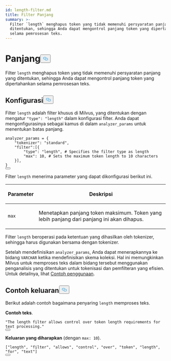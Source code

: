 ```yaml
---
id: length-filter.md
title: Filter Panjang
summary: >-
  Filter `length` menghapus token yang tidak memenuhi persyaratan panjang yang
  ditentukan, sehingga Anda dapat mengontrol panjang token yang dipertahankan
  selama pemrosesan teks.
---
```

<h1 id="Length​" class="common-anchor-header">Panjang<button data-href="#Length​" class="anchor-icon" translate="no">
      <svg translate="no"
        aria-hidden="true"
        focusable="false"
        height="20"
        version="1.1"
        viewBox="0 0 16 16"
        width="16"
      >
        <path
          fill="#0092E4"
          fill-rule="evenodd"
          d="M4 9h1v1H4c-1.5 0-3-1.69-3-3.5S2.55 3 4 3h4c1.45 0 3 1.69 3 3.5 0 1.41-.91 2.72-2 3.25V8.59c.58-.45 1-1.27 1-2.09C10 5.22 8.98 4 8 4H4c-.98 0-2 1.22-2 2.5S3 9 4 9zm9-3h-1v1h1c1 0 2 1.22 2 2.5S13.98 12 13 12H9c-.98 0-2-1.22-2-2.5 0-.83.42-1.64 1-2.09V6.25c-1.09.53-2 1.84-2 3.25C6 11.31 7.55 13 9 13h4c1.45 0 3-1.69 3-3.5S14.5 6 13 6z"
        ></path>
      </svg>
    </button></h1><p>Filter <code translate="no">length</code> menghapus token yang tidak memenuhi persyaratan panjang yang ditentukan, sehingga Anda dapat mengontrol panjang token yang dipertahankan selama pemrosesan teks.</p>
<h2 id="Configuration" class="common-anchor-header">Konfigurasi<button data-href="#Configuration" class="anchor-icon" translate="no">
      <svg translate="no"
        aria-hidden="true"
        focusable="false"
        height="20"
        version="1.1"
        viewBox="0 0 16 16"
        width="16"
      >
        <path
          fill="#0092E4"
          fill-rule="evenodd"
          d="M4 9h1v1H4c-1.5 0-3-1.69-3-3.5S2.55 3 4 3h4c1.45 0 3 1.69 3 3.5 0 1.41-.91 2.72-2 3.25V8.59c.58-.45 1-1.27 1-2.09C10 5.22 8.98 4 8 4H4c-.98 0-2 1.22-2 2.5S3 9 4 9zm9-3h-1v1h1c1 0 2 1.22 2 2.5S13.98 12 13 12H9c-.98 0-2-1.22-2-2.5 0-.83.42-1.64 1-2.09V6.25c-1.09.53-2 1.84-2 3.25C6 11.31 7.55 13 9 13h4c1.45 0 3-1.69 3-3.5S14.5 6 13 6z"
        ></path>
      </svg>
    </button></h2><p>Filter <code translate="no">length</code> adalah filter khusus di Milvus, yang ditentukan dengan mengatur <code translate="no">&quot;type&quot;: &quot;length&quot;</code> dalam konfigurasi filter. Anda dapat mengonfigurasinya sebagai kamus di dalam <code translate="no">analyzer_params</code> untuk menentukan batas panjang.</p>
<pre><code translate="no" class="language-python">analyzer_params = {​
    <span class="hljs-string">&quot;tokenizer&quot;</span>: <span class="hljs-string">&quot;standard&quot;</span>,​
    <span class="hljs-string">&quot;filter&quot;</span>:[{​
        <span class="hljs-string">&quot;type&quot;</span>: <span class="hljs-string">&quot;length&quot;</span>, <span class="hljs-comment"># Specifies the filter type as length​</span>
        <span class="hljs-string">&quot;max&quot;</span>: <span class="hljs-number">10</span>, <span class="hljs-comment"># Sets the maximum token length to 10 characters​</span>
    }],​
}​
<button class="copy-code-btn"></button></code></pre>
<p>Filter <code translate="no">length</code> menerima parameter yang dapat dikonfigurasi berikut ini.</p>
<table data-block-token="A4b8dsBito2lFHxJ9dxck6M5nJv"><thead><tr><th data-block-token="JXZbdUMSyoJb5ZxhdLGcxGE2nEh" colspan="1" rowspan="1"><p data-block-token="Id41dwlZjoLnGCxWpKJcDg0Hnyf">Parameter</p>
</th><th data-block-token="MvZqdxMSxowjEBxCQNzcxS8TnVd" colspan="1" rowspan="1"><p data-block-token="OsHjdVSvKodZ5Ox3U1KcXbYQnBc">Deskripsi</p>
</th></tr></thead><tbody><tr><td data-block-token="ZuZEdNiHIotOFTx3m9QcTPnWnle" colspan="1" rowspan="1"><p data-block-token="Dszdd3IDdowj5bxJyJhcP19tnng"><code translate="no">max</code></p>
</td><td data-block-token="Fx30ddBWYoyRhmxK34Kcgn1Ynjb" colspan="1" rowspan="1"><p data-block-token="MizvdmrQ2oycDjxNYrXcWqFtnXb">Menetapkan panjang token maksimum. Token yang lebih panjang dari panjang ini akan dihapus.</p>
</td></tr></tbody></table>
<p>Filter <code translate="no">length</code> beroperasi pada ketentuan yang dihasilkan oleh tokenizer, sehingga harus digunakan bersama dengan tokenizer.</p>
<p>Setelah mendefinisikan <code translate="no">analyzer_params</code>, Anda dapat menerapkannya ke bidang <code translate="no">VARCHAR</code> ketika mendefinisikan skema koleksi. Hal ini memungkinkan Milvus untuk memproses teks dalam bidang tersebut menggunakan penganalisis yang ditentukan untuk tokenisasi dan pemfilteran yang efisien. Untuk detailnya, lihat <a href="/docs/id/analyzer-overview.md#Example-use">Contoh penggunaan</a>.</p>
<h2 id="Example-output" class="common-anchor-header">Contoh keluaran<button data-href="#Example-output" class="anchor-icon" translate="no">
      <svg translate="no"
        aria-hidden="true"
        focusable="false"
        height="20"
        version="1.1"
        viewBox="0 0 16 16"
        width="16"
      >
        <path
          fill="#0092E4"
          fill-rule="evenodd"
          d="M4 9h1v1H4c-1.5 0-3-1.69-3-3.5S2.55 3 4 3h4c1.45 0 3 1.69 3 3.5 0 1.41-.91 2.72-2 3.25V8.59c.58-.45 1-1.27 1-2.09C10 5.22 8.98 4 8 4H4c-.98 0-2 1.22-2 2.5S3 9 4 9zm9-3h-1v1h1c1 0 2 1.22 2 2.5S13.98 12 13 12H9c-.98 0-2-1.22-2-2.5 0-.83.42-1.64 1-2.09V6.25c-1.09.53-2 1.84-2 3.25C6 11.31 7.55 13 9 13h4c1.45 0 3-1.69 3-3.5S14.5 6 13 6z"
        ></path>
      </svg>
    </button></h2><p>Berikut adalah contoh bagaimana penyaring <code translate="no">length</code> memproses teks.</p>
<p><strong>Contoh teks</strong>.</p>
<pre><code translate="no" class="language-python"><span class="hljs-string">&quot;The length filter allows control over token length requirements for text processing.&quot;</span>​
<button class="copy-code-btn"></button></code></pre>
<p><strong>Keluaran yang diharapkan</strong> (dengan <code translate="no">max: 10</code>).</p>
<pre><code translate="no" class="language-python">[<span class="hljs-string">&quot;length&quot;</span>, <span class="hljs-string">&quot;filter&quot;</span>, <span class="hljs-string">&quot;allows&quot;</span>, <span class="hljs-string">&quot;control&quot;</span>, <span class="hljs-string">&quot;over&quot;</span>, <span class="hljs-string">&quot;token&quot;</span>, <span class="hljs-string">&quot;length&quot;</span>, <span class="hljs-string">&quot;for&quot;</span>, <span class="hljs-string">&quot;text&quot;</span>]​
<button class="copy-code-btn"></button></code></pre>
